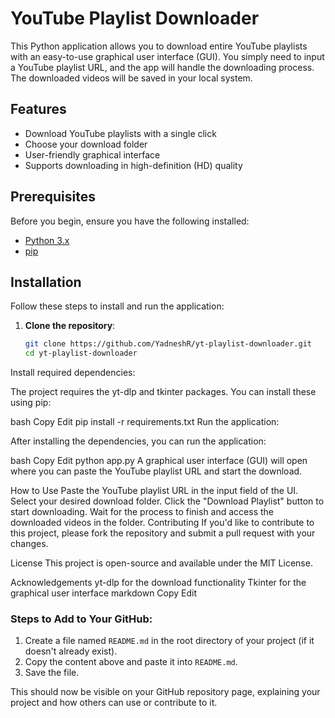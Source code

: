 # YouTube Playlist Downloader

This Python application allows you to download entire YouTube playlists with an easy-to-use graphical user interface (GUI). You simply need to input a YouTube playlist URL, and the app will handle the downloading process. The downloaded videos will be saved in your local system.

## Features
- Download YouTube playlists with a single click
- Choose your download folder
- User-friendly graphical interface
- Supports downloading in high-definition (HD) quality

## Prerequisites

Before you begin, ensure you have the following installed:

- [Python 3.x](https://www.python.org/downloads/)
- [pip](https://pip.pypa.io/en/stable/)

## Installation

Follow these steps to install and run the application:

1. **Clone the repository**:

   ```bash
   git clone https://github.com/YadneshR/yt-playlist-downloader.git
   cd yt-playlist-downloader
Install required dependencies:

The project requires the yt-dlp and tkinter packages. You can install these using pip:

bash
Copy
Edit
pip install -r requirements.txt
Run the application:

After installing the dependencies, you can run the application:

bash
Copy
Edit
python app.py
A graphical user interface (GUI) will open where you can paste the YouTube playlist URL and start the download.

How to Use
Paste the YouTube playlist URL in the input field of the UI.
Select your desired download folder.
Click the "Download Playlist" button to start downloading.
Wait for the process to finish and access the downloaded videos in the folder.
Contributing
If you'd like to contribute to this project, please fork the repository and submit a pull request with your changes.

License
This project is open-source and available under the MIT License.

Acknowledgements
yt-dlp for the download functionality
Tkinter for the graphical user interface
markdown
Copy
Edit

### Steps to Add to Your GitHub:

1. Create a file named `README.md` in the root directory of your project (if it doesn't already exist).
2. Copy the content above and paste it into `README.md`.
3. Save the file.

This should now be visible on your GitHub repository page, explaining your project and how others can use or contribute to it.
